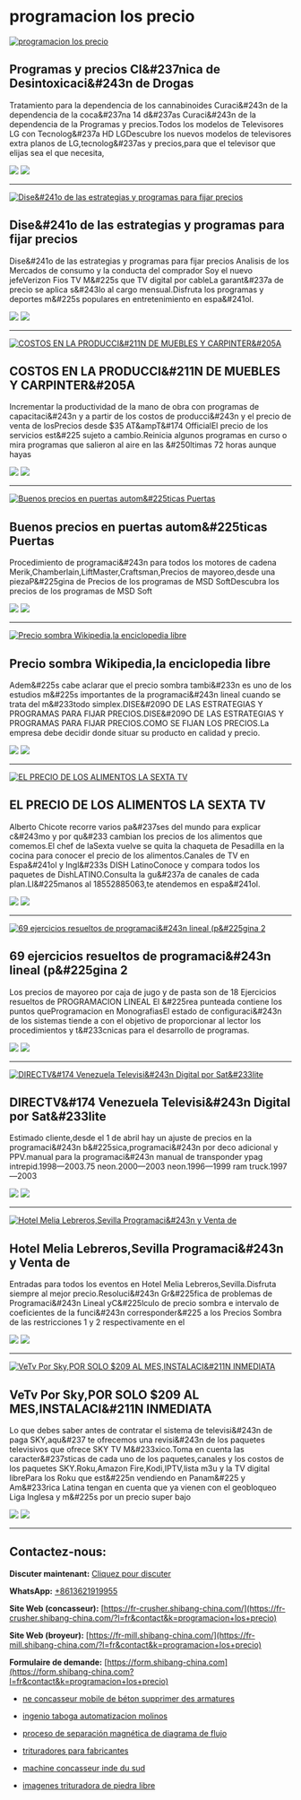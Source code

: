 # programacion los precio

<a href="https://swt.shibang-china.com/?l=fr&img&k=programacion+los+precio" target="_blank">![programacion los precio](http://static.shibang-china.com/all-800x300/201.jpg)</a>

## Programas y precios Cl&#237nica de Desintoxicaci&#243n de Drogas
Tratamiento para la dependencia de los cannabinoides Curaci&#243n de la dependencia de la coca&#237na 14 d&#237as Curaci&#243n de la dependencia de la Programas y precios.Todos los modelos de Televisores LG con Tecnolog&#237a HD LGDescubre los nuevos modelos de televisores extra planos de LG,tecnolog&#237as y precios,para que el televisor que elijas sea el que necesita,


<a href="https://whatsapp.shibangsoft.com/WhatsApp.php" target="_blank" title="WhatsApp">![](http://static.shibang-china.com/icon/whatsapp.png)</a> <a href="https://swt.shibang-china.com/?l=fr&icon&k=programacion+los+precio" target="_blank">![](http://static.shibang-china.com/icon/chat-fr.png)</a>

---

<a href="https://swt.shibang-china.com/?l=fr&img&k=programacion+los+precio" target="_blank">![Dise&#241o de las estrategias y programas para fijar precios](http://static.shibang-china.com/all-800x300/1261.jpg)</a>

## Dise&#241o de las estrategias y programas para fijar precios
Dise&#241o de las estrategias y programas para fijar precios Analisis de los Mercados de consumo y la conducta del comprador Soy el nuevo jefeVerizon Fios TV M&#225s que TV digital por cableLa garant&#237a de precio se aplica s&#243lo al cargo mensual.Disfruta los programas y deportes m&#225s populares en entretenimiento en espa&#241ol.


<a href="https://whatsapp.shibangsoft.com/WhatsApp.php" target="_blank" title="WhatsApp">![](http://static.shibang-china.com/icon/whatsapp.png)</a> <a href="https://swt.shibang-china.com/?l=fr&icon&k=programacion+los+precio" target="_blank">![](http://static.shibang-china.com/icon/chat-fr.png)</a>

---

<a href="https://swt.shibang-china.com/?l=fr&img&k=programacion+los+precio" target="_blank">![COSTOS EN LA PRODUCCI&#211N DE MUEBLES Y CARPINTER&#205A](http://static.shibang-china.com/all-800x300/1046.jpg)</a>

## COSTOS EN LA PRODUCCI&#211N DE MUEBLES Y CARPINTER&#205A
Incrementar la productividad de la mano de obra con programas de capacitaci&#243n y a partir de los costos de producci&#243n y el precio de venta de losPrecios desde $35 AT&ampT&#174 OfficialEl precio de los servicios est&#225 sujeto a cambio.Reinicia algunos programas en curso o mira programas que salieron al aire en las &#250ltimas 72 horas aunque hayas


<a href="https://whatsapp.shibangsoft.com/WhatsApp.php" target="_blank" title="WhatsApp">![](http://static.shibang-china.com/icon/whatsapp.png)</a> <a href="https://swt.shibang-china.com/?l=fr&icon&k=programacion+los+precio" target="_blank">![](http://static.shibang-china.com/icon/chat-fr.png)</a>

---

<a href="https://swt.shibang-china.com/?l=fr&img&k=programacion+los+precio" target="_blank">![Buenos precios en puertas autom&#225ticas Puertas](http://static.shibang-china.com/all-800x300/868.jpg)</a>

## Buenos precios en puertas autom&#225ticas Puertas
Procedimiento de programaci&#243n para todos los motores de cadena Merik,Chamberlain,LiftMaster,Craftsman,Precios de mayoreo,desde una piezaP&#225gina de Precios de los programas de MSD SoftDescubra los precios de los programas de MSD Soft


<a href="https://whatsapp.shibangsoft.com/WhatsApp.php" target="_blank" title="WhatsApp">![](http://static.shibang-china.com/icon/whatsapp.png)</a> <a href="https://swt.shibang-china.com/?l=fr&icon&k=programacion+los+precio" target="_blank">![](http://static.shibang-china.com/icon/chat-fr.png)</a>

---

<a href="https://swt.shibang-china.com/?l=fr&img&k=programacion+los+precio" target="_blank">![Precio sombra Wikipedia,la enciclopedia libre](http://static.shibang-china.com/all-800x300/1251.jpg)</a>

## Precio sombra Wikipedia,la enciclopedia libre
Adem&#225s cabe aclarar que el precio sombra tambi&#233n es uno de los estudios m&#225s importantes de la programaci&#243n lineal cuando se trata del m&#233todo simplex.DISE&#209O DE LAS ESTRATEGIAS Y PROGRAMAS PARA FIJAR PRECIOS.DISE&#209O DE LAS ESTRATEGIAS Y PROGRAMAS PARA FIJAR PRECIOS.COMO SE FIJAN LOS PRECIOS.La empresa debe decidir donde situar su producto en calidad y precio.


<a href="https://whatsapp.shibangsoft.com/WhatsApp.php" target="_blank" title="WhatsApp">![](http://static.shibang-china.com/icon/whatsapp.png)</a> <a href="https://swt.shibang-china.com/?l=fr&icon&k=programacion+los+precio" target="_blank">![](http://static.shibang-china.com/icon/chat-fr.png)</a>

---

<a href="https://swt.shibang-china.com/?l=fr&img&k=programacion+los+precio" target="_blank">![EL PRECIO DE LOS ALIMENTOS LA SEXTA TV](http://static.shibang-china.com/all-800x300/297.jpg)</a>

## EL PRECIO DE LOS ALIMENTOS LA SEXTA TV
Alberto Chicote recorre varios pa&#237ses del mundo para explicar c&#243mo y por qu&#233 cambian los precios de los alimentos que comemos.El chef de laSexta vuelve se quita la chaqueta de Pesadilla en la cocina para conocer el precio de los alimentos.Canales de TV en Espa&#241ol y Ingl&#233s DISH LatinoConoce y compara todos los paquetes de DishLATINO.Consulta la gu&#237a de canales de cada plan.Ll&#225manos al 18552885063,te atendemos en espa&#241ol.


<a href="https://whatsapp.shibangsoft.com/WhatsApp.php" target="_blank" title="WhatsApp">![](http://static.shibang-china.com/icon/whatsapp.png)</a> <a href="https://swt.shibang-china.com/?l=fr&icon&k=programacion+los+precio" target="_blank">![](http://static.shibang-china.com/icon/chat-fr.png)</a>

---

<a href="https://swt.shibang-china.com/?l=fr&img&k=programacion+los+precio" target="_blank">![69 ejercicios resueltos de programaci&#243n lineal (p&#225gina 2](http://static.shibang-china.com/all-800x300/1150.jpg)</a>

## 69 ejercicios resueltos de programaci&#243n lineal (p&#225gina 2
Los precios de mayoreo por caja de jugo y de pasta son de 18 Ejercicios resueltos de PROGRAMACION LINEAL El &#225rea punteada contiene los puntos queProgramacion en MonografiasEl estado de configuraci&#243n de los sistemas tiende a con el objetivo de proporcionar al lector los procedimientos y t&#233cnicas para el desarrollo de programas.


<a href="https://whatsapp.shibangsoft.com/WhatsApp.php" target="_blank" title="WhatsApp">![](http://static.shibang-china.com/icon/whatsapp.png)</a> <a href="https://swt.shibang-china.com/?l=fr&icon&k=programacion+los+precio" target="_blank">![](http://static.shibang-china.com/icon/chat-fr.png)</a>

---

<a href="https://swt.shibang-china.com/?l=fr&img&k=programacion+los+precio" target="_blank">![DIRECTV&#174 Venezuela Televisi&#243n Digital por Sat&#233lite](http://static.shibang-china.com/all-800x300/1169.jpg)</a>

## DIRECTV&#174 Venezuela Televisi&#243n Digital por Sat&#233lite
Estimado cliente,desde el 1 de abril hay un ajuste de precios en la programaci&#243n b&#225sica,programaci&#243n por deco adicional y PPV.manual para la programaci&#243n manual de transponder ypag intrepid.1998—2003.75 neon.2000—2003 neon.1996—1999 ram truck.1997—2003


<a href="https://whatsapp.shibangsoft.com/WhatsApp.php" target="_blank" title="WhatsApp">![](http://static.shibang-china.com/icon/whatsapp.png)</a> <a href="https://swt.shibang-china.com/?l=fr&icon&k=programacion+los+precio" target="_blank">![](http://static.shibang-china.com/icon/chat-fr.png)</a>

---

<a href="https://swt.shibang-china.com/?l=fr&img&k=programacion+los+precio" target="_blank">![Hotel Melia Lebreros,Sevilla Programaci&#243n y Venta de](http://static.shibang-china.com/all-800x300/1181.jpg)</a>

## Hotel Melia Lebreros,Sevilla Programaci&#243n y Venta de
Entradas para todos los eventos en Hotel Melia Lebreros,Sevilla.Disfruta siempre al mejor precio.Resoluci&#243n Gr&#225fica de problemas de Programaci&#243n Lineal yC&#225lculo de precio sombra e intervalo de coeficientes de la funci&#243n corresponder&#225 a los Precios Sombra de las restricciones 1 y 2 respectivamente en el


<a href="https://whatsapp.shibangsoft.com/WhatsApp.php" target="_blank" title="WhatsApp">![](http://static.shibang-china.com/icon/whatsapp.png)</a> <a href="https://swt.shibang-china.com/?l=fr&icon&k=programacion+los+precio" target="_blank">![](http://static.shibang-china.com/icon/chat-fr.png)</a>

---

<a href="https://swt.shibang-china.com/?l=fr&img&k=programacion+los+precio" target="_blank">![VeTv Por Sky,POR SOLO $209 AL MES,INSTALACI&#211N INMEDIATA](http://static.shibang-china.com/all-800x300/124.jpg)</a>

## VeTv Por Sky,POR SOLO $209 AL MES,INSTALACI&#211N INMEDIATA
Lo que debes saber antes de contratar el sistema de televisi&#243n de paga SKY,aqu&#237 te ofrecemos una revisi&#243n de los paquetes televisivos que ofrece SKY TV M&#233xico.Toma en cuenta las caracter&#237sticas de cada uno de los paquetes,canales y los costos de los paquetes SKY.Roku,Amazon Fire,Kodi,IPTV,lista m3u y la TV digital librePara los Roku que est&#225n vendiendo en Panam&#225 y Am&#233rica Latina tengan en cuenta que ya vienen con el geobloqueo Liga Inglesa y m&#225s por un precio super bajo


<a href="https://whatsapp.shibangsoft.com/WhatsApp.php" target="_blank" title="WhatsApp">![](http://static.shibang-china.com/icon/whatsapp.png)</a> <a href="https://swt.shibang-china.com/?l=fr&icon&k=programacion+los+precio" target="_blank">![](http://static.shibang-china.com/icon/chat-fr.png)</a>

---
## Contactez-nous:

**Discuter maintenant:** [Cliquez pour discuter](https://swt.shibang-china.com?l=fr&contact&k=programacion+los+precio)

**WhatsApp:**  [+8613621919955](https://whatsapp.shibangsoft.com/WhatsApp.php)

**Site Web (concasseur):** [https://fr-crusher.shibang-china.com/](https://fr-crusher.shibang-china.com/?l=fr&contact&k=programacion+los+precio)

**Site Web (broyeur):** [https://fr-mill.shibang-china.com/](https://fr-mill.shibang-china.com/?l=fr&contact&k=programacion+los+precio)

**Formulaire de demande:** [https://form.shibang-china.com](https://form.shibang-china.com?l=fr&contact&k=programacion+los+precio)

* [ne concasseur mobile de béton supprimer des armatures](../65/ne%20concasseur%20mobile%20de%20b%C3%A9ton%20supprimer%20des%20armatures.md)

* [ingenio taboga automatizacion molinos](../64/ingenio%20taboga%20automatizacion%20molinos.md)

* [proceso de separación magnética de diagrama de flujo](../65/proceso%20de%20separaci%C3%B3n%20magn%C3%A9tica%20de%20diagrama%20de%20flujo.md)

* [trituradores para fabricantes](../65/trituradores%20para%20fabricantes.md)

* [machine concasseur inde du sud](../62/machine%20concasseur%20inde%20du%20sud.md)

* [imagenes trituradora de piedra libre](../62/imagenes%20trituradora%20de%20piedra%20libre.md)